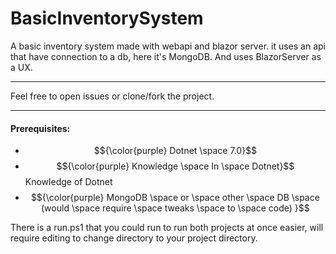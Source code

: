 # BasicInventorySystem

A basic inventory system made with webapi and blazor server.
it uses an api that have connection to a db, here it's MongoDB.
And uses BlazorServer as a UX.

---

Feel free to open issues or clone/fork the project.

---

#### Prerequisites:

- $${\color{purple} Dotnet \space 7.0}$$ 
- $${\color{purple} Knowledge \space In \space Dotnet}$$  Knowledge of Dotnet
- $${\color{purple} MongoDB \space or \space other \space DB \space (would \space require \space tweaks \space to \space code) }$$
  
There is a run.ps1 that you could run to run both projects at once easier, will require editing to change directory to your project directory.
